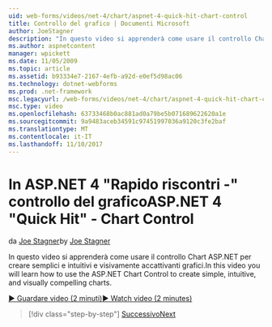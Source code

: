 ```yaml
---
uid: web-forms/videos/net-4/chart/aspnet-4-quick-hit-chart-control
title: Controllo del grafico | Documenti Microsoft
author: JoeStagner
description: "In questo video si apprenderà come usare il controllo Chart ASP.NET per creare semplici e intuitivi e visivamente accattivanti grafici."
ms.author: aspnetcontent
manager: wpickett
ms.date: 11/05/2009
ms.topic: article
ms.assetid: b93334e7-2167-4efb-a92d-e0ef5d98ac06
ms.technology: dotnet-webforms
ms.prod: .net-framework
msc.legacyurl: /web-forms/videos/net-4/chart/aspnet-4-quick-hit-chart-control
msc.type: video
ms.openlocfilehash: 63733468b0ac881ad0a79be5b071689622620a1e
ms.sourcegitcommit: 9a9483aceb34591c97451997036a9120c3fe2baf
ms.translationtype: MT
ms.contentlocale: it-IT
ms.lasthandoff: 11/10/2017
---
```

<a name="aspnet-4-quick-hit---chart-control"></a><span data-ttu-id="a250d-103">In ASP.NET 4 "Rapido riscontri -" controllo del grafico</span><span class="sxs-lookup"><span data-stu-id="a250d-103">ASP.NET 4 "Quick Hit" - Chart Control</span></span>
====================
<span data-ttu-id="a250d-104">da [Joe Stagner](https://github.com/JoeStagner)</span><span class="sxs-lookup"><span data-stu-id="a250d-104">by [Joe Stagner](https://github.com/JoeStagner)</span></span>

<span data-ttu-id="a250d-105">In questo video si apprenderà come usare il controllo Chart ASP.NET per creare semplici e intuitivi e visivamente accattivanti grafici.</span><span class="sxs-lookup"><span data-stu-id="a250d-105">In this video you will learn how to use the ASP.NET Chart Control to create simple, intuitive, and visually compelling charts.</span></span> 

[<span data-ttu-id="a250d-106">&#9654; Guardare video (2 minuti)</span><span class="sxs-lookup"><span data-stu-id="a250d-106">&#9654; Watch video (2 minutes)</span></span>](https://channel9.msdn.com/Blogs/ASP-NET-Site-Videos/aspnet-4-quick-hit-chart-control)

>[!div class="step-by-step"]
[<span data-ttu-id="a250d-107">Successivo</span><span class="sxs-lookup"><span data-stu-id="a250d-107">Next</span></span>](aspnet-4-how-do-i-introducing-the-new-chart-control-in-visual-studio-2010.md)
